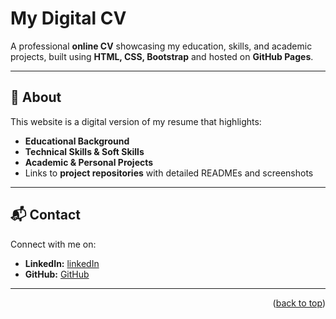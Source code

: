 # My Digital CV

A professional **online CV** showcasing my education, skills, and academic projects, built using **HTML, CSS, Bootstrap** and hosted on **GitHub Pages**.  

---

## 📄 About
This website is a digital version of my resume that highlights:
- **Educational Background**
- **Technical Skills & Soft Skills**
- **Academic & Personal Projects**
- Links to **project repositories** with detailed READMEs and screenshots



---

## 📬 Contact
Connect with me on:  
- **LinkedIn:** [linkedIn](www.linkedin.com/in/eman-faisal-4b3b58362)  
- **GitHub:** [GitHub](https://github.com/emanfaisal333)  


---

<p align="right">(<a href="#top">back to top</a>)</p>

